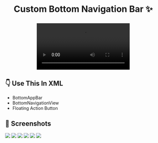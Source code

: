 # <p align="center"> Custom Bottom Navigation Bar :sparkles: </p>

<div align="center">
  <video src="https://user-images.githubusercontent.com/79931228/214648526-fc2e1959-25bd-441c-afd0-7f0ad05d9386.mp4"/>
</div>

## 👇 Use This In XML
- BottomAppBar
- BottomNavigationView
- Floating Action Button

## 📸 Screenshots

<p align="left">
  <img src="https://user-images.githubusercontent.com/79931228/214650589-b57fafc4-c34d-455d-a52f-7899ced57260.png"/>
  <img src="https://user-images.githubusercontent.com/79931228/214650595-8dc6744e-56c8-44db-a637-432fd2fe942e.png"/>
  <img src="https://user-images.githubusercontent.com/79931228/214650599-e13d43f6-1b0b-47d3-b31b-a19b6f46626b.png"/> 
  <img src="https://user-images.githubusercontent.com/79931228/214650604-6a5a8e9b-1a25-45a3-9e46-97604f002e4d.png"/>
  <img src="https://user-images.githubusercontent.com/79931228/214650583-f6cff2cc-e24d-4d39-83cb-7f408b1a1c85.png"/>
  <img src="https://user-images.githubusercontent.com/79931228/214650585-f316b8e1-5567-459c-93a4-efee02a19ed4.png"/> 
</p>

